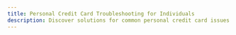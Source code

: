 ```yaml
---
title: Personal Credit Card Troubleshooting for Individuals
description: Discover solutions for common personal credit card issues and how to resolve them effectively in Expensify.
---
```

